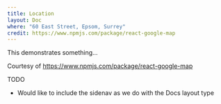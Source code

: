 ```yaml
---
title: Location
layout: Doc
where: "60 East Street, Epsom, Surrey"
credit: https://www.npmjs.com/package/react-google-map
---
```


This demonstrates something...

Courtesy of https://www.npmjs.com/package/react-google-map

TODO

* Would like to include the sidenav as we do with the Docs layout type